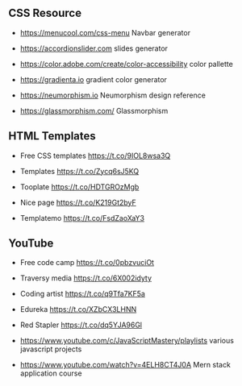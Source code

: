 ## CSS Resource

- https://menucool.com/css-menu Navbar generator

- https://accordionslider.com slides generator

- https://color.adobe.com/create/color-accessibility color pallette

-  https://gradienta.io gradient color generator

- https://neumorphism.io Neumorphism design reference

- https://glassmorphism.com/ Glassmorphism


## HTML Templates

- Free CSS templates
https://t.co/9IOL8wsa3Q

- Templates
https://t.co/Zycq6sJ5KQ

- Tooplate
https://t.co/HDTGROzMgb

- Nice page
https://t.co/K219Gt2byF

- Templatemo
https://t.co/FsdZaoXaY3

## YouTube

- Free code camp 
https://t.co/0pbzvuciOt

- Traversy media
https://t.co/6X002idyty

- Coding artist
https://t.co/q9Tfa7KF5a

- Edureka 
https://t.co/XZbCX3LHNN

- Red Stapler
https://t.co/dq5YJA96Gl

- https://www.youtube.com/c/JavaScriptMastery/playlists various javascript projects

- https://www.youtube.com/watch?v=4ELH8CT4J0A Mern stack application course


